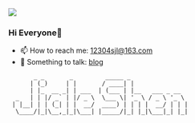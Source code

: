 <img align="top" src="https://github-readme-stats.vercel.app/api?username=jialeshen&show_icons=true&icon_color=CE1D2D&text_color=718096&bg_color=ffffff&hide_title=true" />

### Hi Everyone👋
<!--
**jialeshen/jialeshen** is a ✨ _special_ ✨ repository because its `README.md` (this file) appears on your GitHub profile.

Here are some ideas to get you started:

- 🔭 I’m currently working on ...
- 🌱 I’m currently learning ...
- 👯 I’m looking to collaborate on ...
- 🤔 I’m looking for help with ...
- 💬 Ask me about ...
- 📫 How to reach me: ...
- 😄 Pronouns: ...
- ⚡ Fun fact: ...
-->
- 📫 How to reach me: 12304sjl@163.com
- 👯 Something to talk: [blog](https://www.cnblogs.com/jialeshen)
```
       _ _       _         _____ _                
      | (_)     | |       / ____| |               
      | |_  __ _| | ___  | (___ | |__   ___ _ __  
  _   | | |/ _` | |/ _ \  \___ \| '_ \ / _ \ '_ \ 
 | |__| | | (_| | |  __/  ____) | | | |  __/ | | |
  \____/|_|\__,_|_|\___| |_____/|_| |_|\___|_| |_|
                                                   
```
